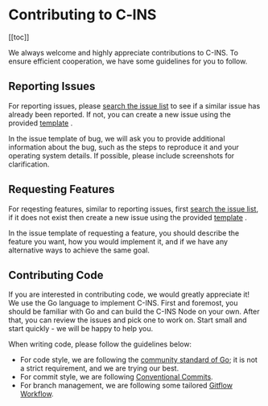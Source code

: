 # Contributing to C‐INS

[[toc]]

We always welcome and highly appreciate contributions to C-INS. To ensure efficient cooperation, we have some guidelines for you to follow.

## Reporting Issues

For reporting issues, please [search the issue list](https://github.com/inscription-c/insc/issues?q=label%3A%22bug%22) to see if a similar issue has already been reported. If not, you can create a new issue using the provided [template](https://github.com/inscription-c/insc/issues/new/choose) .

In the issue template of bug, we will ask you to provide additional information about the bug, such as the steps to reproduce it and your operating system details. If possible, please include screenshots for clarification.


## Requesting Features

For reqesting features, similar to reporting issues, first [search the issue list](https://github.com/inscription-c/insc/issues?q=label%3A%22enhancement%22), if it does not exist then create a new issue using the provided [template](https://github.com/inscription-c/insc/issues/new/choose) .

In the issue template of requesting a feature, you should describe the feature you want, how you would implement it, and if we have any alternative ways to achieve the same goal.


## Contributing Code

If you are interested in contributing code, we would greatly appreciate it! We use the Go language to implement C-INS. First and foremost, you should be familiar with Go and can build the C-INS Node on your own. After that, you can review the issues and pick one to work on. Start small and start quickly - we will be happy to help you.

When writing code, please follow the guidelines below:

- For code style, we are following the [community standard of Go](https://google.github.io/styleguide/go/); it is not a strict requirement, and we are trying our best.
- For commit style, we are following [Conventional Commits](https://www.conventionalcommits.org/en/v1.0.0/).
- For branch management, we are following some tailored [Gitflow Workflow](https://www.atlassian.com/git/tutorials/comparing-workflows/gitflow-workflow).

